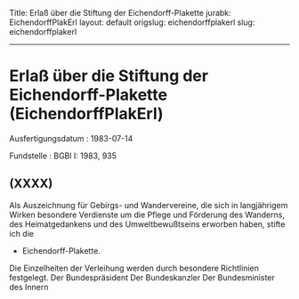 Title: Erlaß über die Stiftung der Eichendorff-Plakette
jurabk: EichendorffPlakErl
layout: default
origslug: eichendorffplakerl
slug: eichendorffplakerl

---

# Erlaß über die Stiftung der Eichendorff-Plakette (EichendorffPlakErl)

Ausfertigungsdatum
:   1983-07-14

Fundstelle
:   BGBl I: 1983, 935



## (XXXX)

Als Auszeichnung für Gebirgs- und Wandervereine, die sich in
langjährigem Wirken besondere Verdienste um die Pflege und Förderung
des Wanderns, des Heimatgedankens und des Umweltbewußtseins erworben
haben, stifte ich die

*   Eichendorff-Plakette.



Die Einzelheiten der Verleihung werden durch besondere Richtlinien
festgelegt.
Der Bundespräsident
Der Bundeskanzler
Der Bundesminister des Innern

